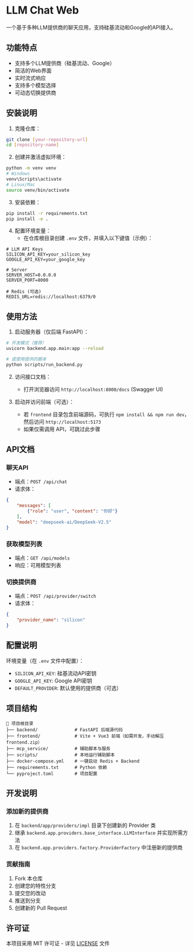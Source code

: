 # LLM Chat Web

一个基于多种LLM提供商的聊天应用，支持硅基流动和Google的API接入。

## 功能特点

- 支持多个LLM提供商（硅基流动、Google）
- 简洁的Web界面
- 实时流式响应
- 支持多个模型选择
- 可动态切换提供商

## 安装说明

1. 克隆仓库：
```bash
git clone [your-repository-url]
cd [repository-name]
```

2. 创建并激活虚拟环境：
```bash
python -m venv venv
# Windows
venv\Scripts\activate
# Linux/Mac
source venv/bin/activate
```

3. 安装依赖：
```bash
pip install -r requirements.txt
pip install -e .
```

4. 配置环境变量：
   - 在仓库根目录创建 `.env` 文件，并填入以下键值（示例）：
```env
# LLM API Keys
SILICON_API_KEY=your_silicon_key
GOOGLE_API_KEY=your_google_key

# Server
SERVER_HOST=0.0.0.0
SERVER_PORT=8000

# Redis (可选)
REDIS_URL=redis://localhost:6379/0
```

## 使用方法

1. 启动服务器（仅后端 FastAPI）：
```bash
# 开发模式（推荐）
uvicorn backend.app.main:app --reload

# 或使用提供的脚本
python scripts/run_backend.py
```

2. 访问接口文档：
   - 打开浏览器访问 `http://localhost:8000/docs` (Swagger UI)

3. 启动并访问前端（可选）：
   - 若 `frontend` 目录包含前端源码，可执行 `npm install && npm run dev`，然后访问 `http://localhost:5173`
   - 如果仅需调用 API，可跳过此步骤

## API文档

### 聊天API
- 端点：`POST /api/chat`
- 请求体：
```json
{
    "messages": [
        {"role": "user", "content": "你好"}
    ],
    "model": "deepseek-ai/DeepSeek-V2.5"
}
```

### 获取模型列表
- 端点：`GET /api/models`
- 响应：可用模型列表

### 切换提供商
- 端点：`POST /api/provider/switch`
- 请求体：
```json
{
    "provider_name": "silicon"
}
```

## 配置说明

环境变量（在 `.env` 文件中配置）：
- `SILICON_API_KEY`: 硅基流动API密钥
- `GOOGLE_API_KEY`: Google API密钥
- `DEFAULT_PROVIDER`: 默认使用的提供商（可选）

## 项目结构

```
📁 项目根目录
├── backend/              # FastAPI 后端源代码
├── frontend/             # Vite + Vue3 前端（如需开发，手动解压 frontend.zip）
├── mcp_service/          # 辅助脚本与服务
├── scripts/              # 本地运行辅助脚本
├── docker-compose.yml    # 一键启动 Redis + Backend
├── requirements.txt      # Python 依赖
└── pyproject.toml        # 项目配置
```

## 开发说明

### 添加新的提供商

1. 在 `backend/app/providers/impl` 目录下创建新的 Provider 类
2. 继承 `backend.app.providers.base_interface.LLMInterface` 并实现所需方法
3. 在 `backend.app.providers.factory.ProviderFactory` 中注册新的提供商

### 贡献指南

1. Fork 本仓库
2. 创建您的特性分支
3. 提交您的改动
4. 推送到分支
5. 创建新的 Pull Request

## 许可证

本项目采用 MIT 许可证 - 详见 [LICENSE](LICENSE) 文件 